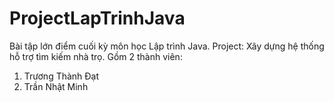 # ProjectLapTrinhJava
Bài tập lớn điểm cuối kỳ môn học Lập trình Java.
Project: Xây dựng hệ thống hỗ trợ tìm kiếm nhà trọ.
Gồm 2 thành viên:
1. Trương Thành Đạt
2. Trần Nhật Minh
